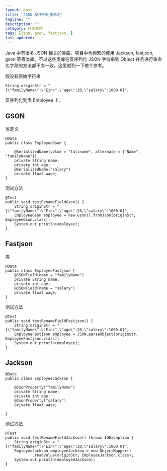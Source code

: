 ```yaml
---
layout: post
title: "JSON 反序列化重命名"
tagline: ""
description: ""
category: 经验总结
tags: [json, gson, fastjson, ]
last_updated:
---
```


Java 中有很多 JSON 相关的类库，项目中也频繁的使用 Jackson, fastjson, gson 等等类库。不过这些类库在反序列化 JSON 字符串到 Object 并且进行重命名字段的方法都不太一致，这里就列一下做个参考。

假设有原始字符串

    String originStr = "{\"familyName\":\"Ein\",\"age\":20,\"salary\":1000.0}";

反序列化到类 Employee 上。

## GSON

类定义

    @Data
    public class EmployeeGson {

        @SerializedName(value = "fullname", alternate = {"Name", "familyName"})
        private String name;
        private int age;
        @SerializedName("salary")
        private float wage;
    }

测试方法

	@Test
	public void testRenameFieldGson() {
		String originStr = "{\"familyName\":\"Ein\",\"age\":20,\"salary\":1000.0}";
		EmployeeGson employee = new Gson().fromJson(originStr, EmployeeGson.class);
		System.out.println(employee);
	}

## Fastjson
类

    @Data
    public class EmployeeFastjson {
        @JSONField(name = "familyName")
        private String name;
        private int age;
        @JSONField(name = "salary")
        private float wage;
    }

测试方法

	@Test
	public void testRenameFieldFastjson() {
		String originStr = "{\"familyName\":\"Ein\",\"age\":20,\"salary\":1000.0}";
		EmployeeFastjson employee = JSON.parseObject(originStr, EmployeeFastjson.class);
		System.out.println(employee);
	}

## Jackson

    @Data
    public class EmployeeJackson {

        @JsonProperty("familyName")
        private String name;
        private int age;
        @JsonProperty("salary")
        private float wage;

    }

测试方法

	@Test
	public void testRenameFieldJackson() throws IOException {
		String originStr = "{\"familyName\":\"Ein\",\"age\":20,\"salary\":1000.0}";
		EmployeeJackson employeeJackson = new ObjectMapper()
				.readValue(originStr, EmployeeJackson.class);
		System.out.println(employeeJackson);
	}


